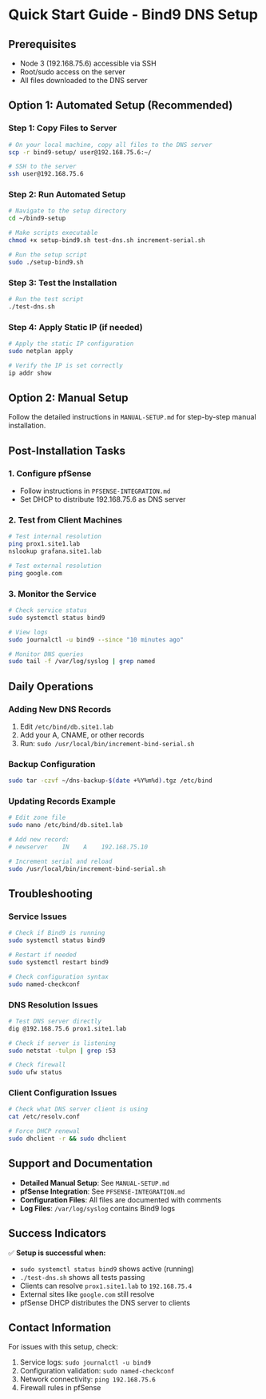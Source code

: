 # Quick Start Guide - Bind9 DNS Setup

## Prerequisites
- Node 3 (192.168.75.6) accessible via SSH
- Root/sudo access on the server
- All files downloaded to the DNS server

## Option 1: Automated Setup (Recommended)

### Step 1: Copy Files to Server
```bash
# On your local machine, copy all files to the DNS server
scp -r bind9-setup/ user@192.168.75.6:~/

# SSH to the server
ssh user@192.168.75.6
```

### Step 2: Run Automated Setup
```bash
# Navigate to the setup directory
cd ~/bind9-setup

# Make scripts executable
chmod +x setup-bind9.sh test-dns.sh increment-serial.sh

# Run the setup script
sudo ./setup-bind9.sh
```

### Step 3: Test the Installation
```bash
# Run the test script
./test-dns.sh
```

### Step 4: Apply Static IP (if needed)
```bash
# Apply the static IP configuration
sudo netplan apply

# Verify the IP is set correctly
ip addr show
```

## Option 2: Manual Setup

Follow the detailed instructions in `MANUAL-SETUP.md` for step-by-step manual installation.

## Post-Installation Tasks

### 1. Configure pfSense
- Follow instructions in `PFSENSE-INTEGRATION.md`
- Set DHCP to distribute 192.168.75.6 as DNS server

### 2. Test from Client Machines
```bash
# Test internal resolution
ping prox1.site1.lab
nslookup grafana.site1.lab

# Test external resolution
ping google.com
```

### 3. Monitor the Service
```bash
# Check service status
sudo systemctl status bind9

# View logs
sudo journalctl -u bind9 --since "10 minutes ago"

# Monitor DNS queries
sudo tail -f /var/log/syslog | grep named
```

## Daily Operations

### Adding New DNS Records
1. Edit `/etc/bind/db.site1.lab`
2. Add your A, CNAME, or other records
3. Run: `sudo /usr/local/bin/increment-bind-serial.sh`

### Backup Configuration
```bash
sudo tar -czvf ~/dns-backup-$(date +%Y%m%d).tgz /etc/bind
```

### Updating Records Example
```bash
# Edit zone file
sudo nano /etc/bind/db.site1.lab

# Add new record:
# newserver    IN    A    192.168.75.10

# Increment serial and reload
sudo /usr/local/bin/increment-bind-serial.sh
```

## Troubleshooting

### Service Issues
```bash
# Check if Bind9 is running
sudo systemctl status bind9

# Restart if needed
sudo systemctl restart bind9

# Check configuration syntax
sudo named-checkconf
```

### DNS Resolution Issues
```bash
# Test DNS server directly
dig @192.168.75.6 prox1.site1.lab

# Check if server is listening
sudo netstat -tulpn | grep :53

# Check firewall
sudo ufw status
```

### Client Configuration Issues
```bash
# Check what DNS server client is using
cat /etc/resolv.conf

# Force DHCP renewal
sudo dhclient -r && sudo dhclient
```

## Support and Documentation

- **Detailed Manual Setup**: See `MANUAL-SETUP.md`
- **pfSense Integration**: See `PFSENSE-INTEGRATION.md`
- **Configuration Files**: All files are documented with comments
- **Log Files**: `/var/log/syslog` contains Bind9 logs

## Success Indicators

✅ **Setup is successful when:**
- `sudo systemctl status bind9` shows active (running)
- `./test-dns.sh` shows all tests passing
- Clients can resolve `prox1.site1.lab` to `192.168.75.4`
- External sites like `google.com` still resolve
- pfSense DHCP distributes the DNS server to clients

## Contact Information

For issues with this setup, check:
1. Service logs: `sudo journalctl -u bind9`
2. Configuration validation: `sudo named-checkconf`
3. Network connectivity: `ping 192.168.75.6`
4. Firewall rules in pfSense
